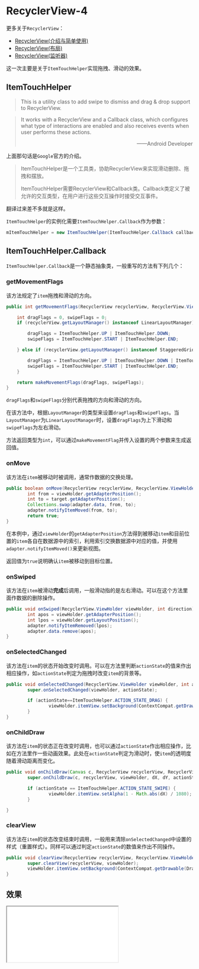 ﻿# RecyclerView-4
更多关于`RecyclerView`：  
- [RecyclerView(介绍与简单使用)](recycler-view-1.md)  
- [RecyclerView(布局)](recycler-view-2.md)  
- [RecyclerView(监听器)](recycler-view-3.md)

这一次主要是关于`ItemTouchHelper`实现拖拽、滑动的效果。

## ItemTouchHelper

>This is a utility class to add swipe to dismiss and drag & drop support to RecyclerView.

>It works with a RecyclerView and a Callback class, which configures what type of interactions are enabled and also receives events when user performs these actions.  
>
><p style="text-align:right">——Android Developer</p>

上面那句话是`Google`官方的介绍。

>ItemTouchHelper是一个工具类，协助RecyclerView来实现滑动删除、拖拽和摆放。
>
>ItemTouchHelper需要RecyclerView和Callback类。Callback类定义了被允许的交互类型，在用户进行这些交互操作时接受交互事件。

翻译过来差不多就是这样。  

`ItemTouchHelper`的实例化需要`ItemTouchHelper.Callback`作为参数：

```Java
mItemTouchHelper = new ItemTouchHelper(ItemTouchHelper.Callback callback);
```

## ItemTouchHelper.Callback

`ItemTouchHelper.Callback`是一个静态抽象类，一般重写的方法有下列几个：

### getMovementFlags
该方法规定了`item`拖拽和滑动的方向。

```Java
public int getMovementFlags(RecyclerView recyclerView, RecyclerView.ViewHolder viewHolder) {

    int dragFlags = 0, swipeFlags = 0;
    if (recyclerView.getLayoutManager() instanceof LinearLayoutManager) {

        dragFlags = ItemTouchHelper.UP | ItemTouchHelper.DOWN;
        swipeFlags = ItemTouchHelper.START | ItemTouchHelper.END;

    } else if (recyclerView.getLayoutManager() instanceof StaggeredGridLayoutManager) {

        dragFlags = ItemTouchHelper.UP | ItemTouchHelper.DOWN | ItemTouchHelper.LEFT | ItemTouchHelper.RIGHT;
        swipeFlags = ItemTouchHelper.START | ItemTouchHelper.END;
    }

    return makeMovementFlags(dragFlags, swipeFlags);
}
```

`dragFlags`和`swipeFlags`分别代表拖拽的方向和滑动的方向。  

在该方法中，根据`LayoutManager`的类型来设置`dragFlags`和`swipeFlags`。当`LayoutManager`为`LinearLayoutManager`时，设置`dragFlags`为上下滑动和`swipeFlags`为左右滑动。

方法返回类型为`int`，可以通过`makeMovementFlag`并传入设置的两个参数来生成返回值。

### onMove
该方法在`item`被移动时被调用，通常作数据的交换处理。

```Java
public boolean onMove(RecyclerView recyclerView, RecyclerView.ViewHolder viewHolder, RecyclerView.ViewHolder target) {
		int from = viewHolder.getAdapterPosition();
		int to = target.getAdapterPosition();
		Collections.swap(adapter.data, from, to);
		adapter.notifyItemMoved(from, to);
		return true;
}
```

在本例中，通过`viewHolder`的`getAdapterPosition`方法得到被移动`item`和目前位置的`item`各自在数据源中的索引，利用索引交换数据源中对应的值，并使用`adapter.notifyItemMoved()`来更新视图。  

返回值为`true`说明确认`item`被移动到目标位置。

### onSwiped
该方法在`item`被滑动**完成**后调用，一般滑动指的是左右滑动。可以在这个方法里面作数据的删除操作。

```Java
public void onSwiped(RecyclerView.ViewHolder viewHolder, int direction) {
		int apos = viewHolder.getAdapterPosition();
		int lpos = viewHolder.getLayoutPosition();
		adapter.notifyItemRemoved(lpos);
		adapter.data.remove(apos);
}
```

### onSelectedChanged
该方法在`item`的状态开始改变时调用。可以在方法里判断`actionState`的值来作出相应操作，如`actionState`判定为拖拽时改变`item`的背景等。

```Java
public void onSelectedChanged(RecyclerView.ViewHolder viewHolder, int actionState) {
		super.onSelectedChanged(viewHolder, actionState);

		if (actionState==ItemTouchHelper.ACTION_STATE_DRAG) {
				viewHolder.itemView.setBackground(ContextCompat.getDrawable(DragAnimActivity.this, R.drawable.radius_highlight));
		}
}
```

### onChildDraw
该方法在`item`的状态正在改变时调用，也可以通过`actionState`作出相应操作，比如在方法里作一些动画效果。此处在`actionState`判定为滑动时，使`item`的透明度随着滑动距离而变化。

```Java
public void onChildDraw(Canvas c, RecyclerView recyclerView, RecyclerView.ViewHolder viewHolder, float dX, float dY, int actionState, boolean isCurrentlyActive) {
		super.onChildDraw(c, recyclerView, viewHolder, dX, dY, actionState, isCurrentlyActive);

		if (actionState == ItemTouchHelper.ACTION_STATE_SWIPE) {
				viewHolder.itemView.setAlpha(1 - Math.abs(dX) / 1080);
		}

}
```

### clearView
该方法在`item`的状态改变结束时调用，一般用来清除`onSelectedChanged`中设置的样式（重置样式）。同样可以通过判定`actionState`的数值来作出不同操作。

```Java
public void clearView(RecyclerView recyclerView, RecyclerView.ViewHolder viewHolder) {
		super.clearView(recyclerView, viewHolder);
		viewHolder.itemView.setBackground(ContextCompat.getDrawable(DragAnimActivity.this, R.drawable.radius_white));
}
```

## 效果
<iframe src="screenshots/recycler-view-anim.gif"/>


## 总结
不想说太多，`RecyclerView`就是好用。


